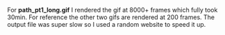 For **path_pt1_long.gif** I rendered the gif at 8000+ frames which fully took 30min.  For reference the other two gifs are rendered at 200 frames.  The output file was super slow so I used a random website to speed it up.
